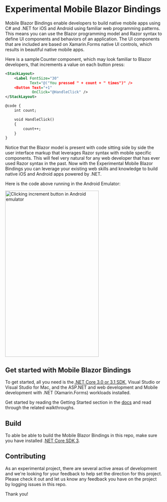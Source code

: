 # Experimental Mobile Blazor Bindings

Mobile Blazor Bindings enable developers to build native mobile apps using C# and .NET for iOS and Android using familiar web programming patterns. This means you can use the Blazor programming model and Razor syntax to define UI components and behaviors of an application. The UI components that are included are based on Xamarin.Forms native UI controls, which results in beautiful native mobile apps.

Here is a sample Counter component, which may look familiar to Blazor developers, that increments a value on each button press:

```xml
<StackLayout>
    <Label FontSize="30"
           Text="@("You pressed " + count + " times")" />
    <Button Text="+1"
            OnClick="@HandleClick" />
</StackLayout>

@code {
    int count;

    void HandleClick()
    {
        count++;
    }
}
```

Notice that the Blazor model is present with code sitting side by side the user interface markup that leverages Razor syntax with mobile specific components. This will feel very natural for any web developer that has ever used Razor syntax in the past. Now with the Experimental Mobile Blazor Bindings you can leverage your existing web skills and knowledge to build native iOS and Android apps powered by .NET.

Here is the code above running in the Android Emulator:

<img src="https://devblogs.microsoft.com/aspnet/wp-content/uploads/sites/16/2020/01/blazor-android-counter-2.gif" alt="Clicking increment button in Android emulator" width="300" height="533" class="aligncenter size-full wp-image-23061" />

## Get started with Mobile Blazor Bindings

To get started, all you need is the [.NET Core 3.0 or 3.1 SDK][1], Visual Studio or Visual Studio for Mac, and the ASP.NET and web development and Mobile development with .NET (Xamarin.Forms) workloads installed.

Get started by reading the Getting Started section in the [docs](https://docs.microsoft.com/mobile-blazor-bindings/) and read through the related walkthroughs.

## Build
To able be able to build the Mobile Blazor Bindings in this repo, make sure you have installed .[NET Core SDK 3](https://dotnet.microsoft.com/download/dotnet-core/3.0).


## Contributing

As an experimental project, there are several active areas of development and we're looking for your feedback to help set the direction for this project. Please check it out and let us know any feedback you have on the project by logging issues in this repo.

Thank you!

 [1]: https://dotnet.microsoft.com/download
